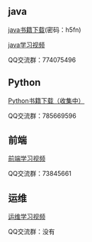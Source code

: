 ## java

[java书籍下载](https://pan.baidu.com/s/1E8IbLmEfnppwODTxT3I90g?qq-pf-to=pcqq.group#list/path=%2F)(密码：h5fn)

[java学习视频](https://edu.aliyun.com/roadmap/java?source=5176.11533457&userCode=p1s8inj4&type=copy)

QQ交流群：774075496

## Python

[Python书籍下载（收集中）](#)

QQ交流群：785669596

## 前端

[前端学习视频](https://edu.aliyun.com/roadmap/frontend?source=5176.11533457&userCode=p1s8inj4&type=copy)

QQ交流群：73845661

## 运维

[运维学习视频](https://edu.aliyun.com/roadmap/linux?source=5176.11533457&userCode=p1s8inj4&type=copy)

QQ交流群：没有


